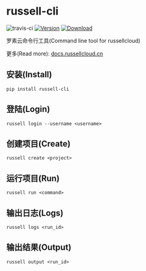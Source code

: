 # russell-cli

![travis-ci](https://travis-ci.com/RussellCloud/russell-cli.svg?token=Fu3DWksspqmawaQVAgx9&branch=master)
[![Version](https://img.shields.io/pypi/v/russell-cli.svg)](https://pypi.python.org/pypi/russell-cli/)
[![Download](https://img.shields.io/pypi/dm/russell-cli.svg)](https://pypi.python.org/pypi/russell-cli/)


罗素云命令行工具(Command line tool for russellcloud)

更多(Read more): [docs.russellcloud.cn](http://docs.russellcloud.cn)


## 安装(Install)

```
pip install russell-cli
```


## 登陆(Login)

```
russell login --username <username>
```


## 创建项目(Create)

```
russell create <project>
```


## 运行项目(Run)

```
russell run <command>
```


## 输出日志(Logs)

```
russell logs <run_id>
```


## 输出结果(Output)

```
russell output <run_id>
```

